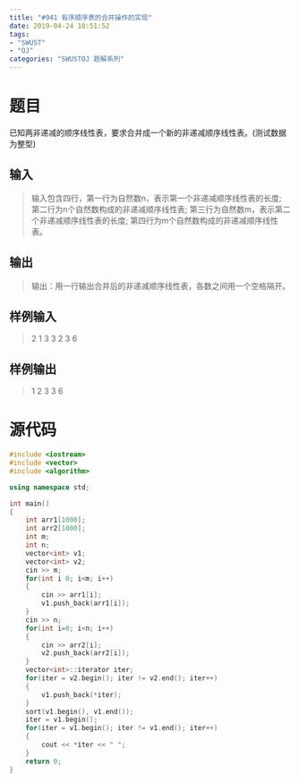 ```yaml
---
title: "#941 有序顺序表的合并操作的实现"
date: 2019-04-24 10:51:52
tags:
- "SWUST"
- "OJ"
categories: "SWUSTOJ 题解系列"
---
```


# 题目

已知两非递减的顺序线性表，要求合并成一个新的非递减顺序线性表。(测试数据为整型)

<!-- more -->

## 输入

> 输入包含四行，第一行为自然数n，表示第一个非递减顺序线性表的长度;
> 第二行为n个自然数构成的非递减顺序线性表;
> 第三行为自然数m，表示第二个非递减顺序线性表的长度;
> 第四行为m个自然数构成的非递减顺序线性表。

## 输出

> 输出：用一行输出合并后的非递减顺序线性表，各数之间用一个空格隔开。

## 样例输入
> 2
> 1 3
> 3
> 2 3 6

## 样例输出

> 1 2 3 3 6

# 源代码
```cpp
#include <iostream>
#include <vector>
#include <algorithm>

using namespace std;

int main()
{
    int arr1[1000];
    int arr2[1000];
    int m;
    int n;
    vector<int> v1;
    vector<int> v2;
    cin >> m;
    for(int i 0; i<m; i++)
    {
        cin >> arr1[i];
        v1.push_back(arr1[i]);
    }
    cin >> n;
    for(int i=0; i<n; i++)
    {
        cin >> arr2[i];
        v2.push_back(arr2[i]);
    }
    vector<int>::iterator iter;
    for(iter = v2.begin(); iter != v2.end(); iter++)
    {
        v1.push_back(*iter);
    }
    sort(v1.begin(), v1.end());
    iter = v1.begin();
    for(iter = v1.begin(); iter != v1.end(); iter++)
    {
        cout << *iter << " ";
    }
    return 0;
}
```